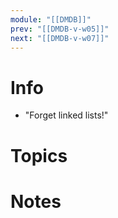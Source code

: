 ```yaml
---
module: "[[DMDB]]"
prev: "[[DMDB-v-w05]]"
next: "[[DMDB-v-w07]]"
---
```


 
# Info
- "Forget linked lists!"

# Topics


# Notes
